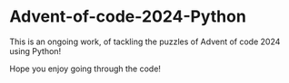 # Advent-of-code-2024-Python
This is an ongoing work, of tackling the puzzles of Advent of code 2024 using Python!

Hope you enjoy going through the code!
